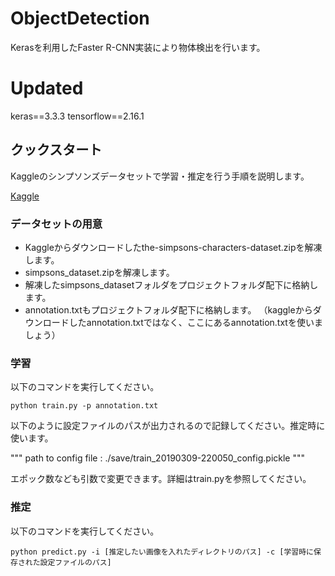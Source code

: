 # ObjectDetection

Kerasを利用したFaster R-CNN実装により物体検出を行います。

# Updated
keras==3.3.3
tensorflow==2.16.1

## クックスタート

Kaggleのシンプソンズデータセットで学習・推定を行う手順を説明します。

[Kaggle](https://www.kaggle.com/alexattia/the-simpsons-characters-dataset)

### データセットの用意

- Kaggleからダウンロードしたthe-simpsons-characters-dataset.zipを解凍します。
- simpsons_dataset.zipを解凍します。
- 解凍したsimpsons_datasetフォルダをプロジェクトフォルダ配下に格納します。
- annotation.txtもプロジェクトフォルダ配下に格納します。
 （kaggleからダウンロードしたannotation.txtではなく、ここにあるannotation.txtを使いましょう）

### 学習

以下のコマンドを実行してください。

`python train.py -p annotation.txt`

以下のように設定ファイルのパスが出力されるので記録してください。推定時に使います。

"""
path to config file : ./save/train_20190309-220050_config.pickle
"""

エポック数なども引数で変更できます。詳細はtrain.pyを参照してください。

### 推定

以下のコマンドを実行してください。

`python predict.py -i [推定したい画像を入れたディレクトリのパス] -c [学習時に保存された設定ファイルのパス]`
